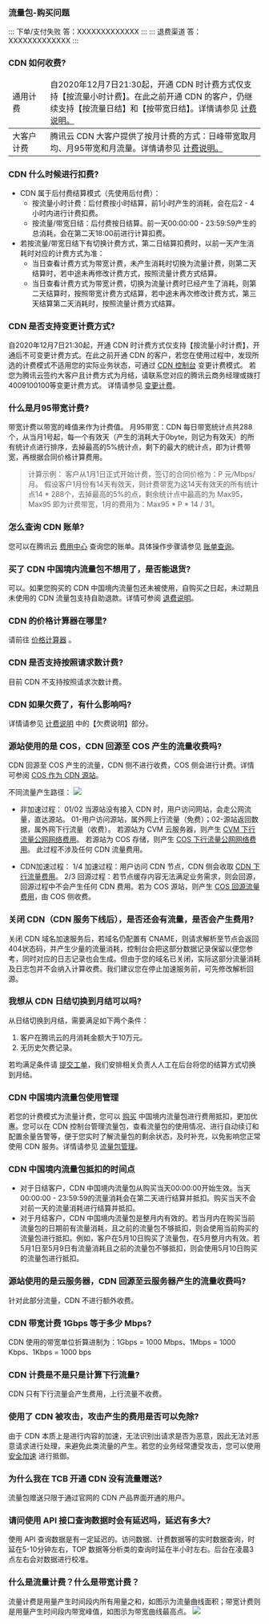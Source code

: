 ### 流量包-购买问题
<dx-accordion>
::: 下单/支付失败
答：XXXXXXXXXXXXX
:::
::: 退费渠道
答：XXXXXXXXXXXXX
:::
</dx-accordion>


[](id:q1)
### CDN 如何收费?

<table>
<thead>
<tr>
<td style="width: 15%">通用计费</td>
<td>自2020年12月7日21:30起，开通 CDN 时计费方式仅支持【按流量小时计费】。在此之前开通 CDN 的客户，仍继续支持【按流量日结】和【按带宽日结】。详情请参见 <a href="https://cloud.tencent.com/document/product/228/2949">计费说明</href>。</td>
</tr>
</thead>
<tbody><tr>
<td>大客户计费</td>
<td>腾讯云 CDN 大客户提供了按月计费的方式：日峰带宽取月均、月95带宽和月流量。详情请参见 <a href="https://cloud.tencent.com/document/product/228/2949">计费说明</href>。</td>
</tr>
</tbody></table>

[](id:q2)
### CDN 什么时候进行扣费?
- CDN 属于后付费结算模式（先使用后付费）：
	- 按流量小时计费：后付费按小时结算，前1小时产生的消耗，会在后2 - 4小时内进行计费扣费。
	- 按流量/带宽日结：后付费按日结算。前一天00:00:00 - 23:59:59产生的总消耗，会在第二天18:00前进行计算扣费。
- 若按流量/带宽日结下有切换计费方式，第二日结算扣费时，以前一天产生消耗时对应的计费方式为准：
	- 当日查看计费方式为带宽计费，未产生消耗时切换为流量计费，则第二天结算时，若中途未再修改计费方式，按照流量计费方式结算。
	- 当日查看计费方式为带宽计费，切换为流量计费时已经产生了消耗，则第二天结算时，按照带宽计费方式结算，若中途未再次修改计费方式，第三天结算第二天消耗时，按照流量计费方式结算。

[](id:q3)
### CDN 是否支持变更计费方式?

自2020年12月7日21:30起，开通 CDN 时计费方式仅支持【按流量小时计费】，开通后不可变更计费方式。在此之前开通 CDN 的客户，若您在使用过程中，发现所选的计费模式不适用您的实际业务状态，可通过 [CDN 控制台](https://console.cloud.tencent.com/cdn) 变更计费模式。
若您为腾讯云签约大客户且计费方式为月结，请联系您对应的腾讯云商务经理或拨打4009100100等变更计费方式。
详情请参见 [变更计费](https://cloud.tencent.com/document/product/228/3077)。

[](id:q4)
### 什么是月95带宽计费?
带宽计费以带宽的峰值来作为计费值。
月95带宽：CDN 每日带宽统计点共288个，从当月1号起，每一个有效天（产生的消耗大于0byte，则记为有效天）的所有统计点进行排序，去掉最高的5%统计点，剩下的最大的统计点，即为计费带宽，再根据合同价格计算费用。
> 计算示例：
> 客户从1月1日正式开始计费，签订的合同价格为：P 元/Mbps/月。
> 假设客户1月份有14天有效天，则计费带宽为这14天有效天的所有统计点14 * 288个，去掉最高的5%的点，剩余统计点中最高的为 Max95，Max95 即为计费带宽，1月的费用为：Max95 * P * 14 / 31。

[](id:q5)
### 怎么查询 CDN 账单?
您可以在腾讯云 [费用中心](https://console.cloud.tencent.com/account) 查询您的账单。具体操作步骤请参见 [账单查询](https://cloud.tencent.com/document/product/228/6071)。

[](id:q6)
### 买了 CDN 中国境内流量包不想用了，是否能退货?
可以。如果您购买的 CDN 中国境内流量包还未被使用，自购买之日起，未过期且未使用的 CDN 流量包支持自助退款。详情可参阅 [退费说明](https://cloud.tencent.com/document/product/228/41214)。

[](id:q7)
### CDN 的价格计算器在哪里?
请前往 [价格计算器](https://buy.cloud.tencent.com/price/cdn/calculator) 。

[](id:q8)
### CDN 是否支持按照请求数计费?
目前 CDN 不支持按照请求次数计费。

[](id:q9)
### CDN 如果欠费了，有什么影响吗?
详情请参见 [计费说明](https://cloud.tencent.com/document/product/228/2949) 中的【欠费说明】部分。



[](id:q10)
### 源站使用的是 COS，CDN 回源至 COS 产生的流量收费吗?
CDN 回源至 COS 产生的流量，CDN 侧不进行收费，COS 侧会进行计费。详情可参阅 [COS 作为 CDN 源站](https://cloud.tencent.com/document/product/228/37849)。

 不同流量产生路径：
![](https://qcloudimg.tencent-cloud.cn/raw/f27b0bb18a9cd4efffd6e5ca812fb447.svg)

- 非加速过程：
01/02 当源站没有接入 CDN 时，用户访问网站，会走公网流量，直达源站。
01-用户访问源站，属外网上行流量（免费）；02-源站返回数据，属外网下行流量（收费）。
若源站为 CVM 云服务器，则产生 [CVM 下行流量公网网络费用](https://cloud.tencent.com/document/product/213/51767)。
若源站为 COS 存储，则产生 [COS 下行流量公网网络费用](https://cloud.tencent.com/document/product/436/6241)。
此过程不涉及任何 CDN 流量费用。

- CDN加速过程：
1/4 加速过程：用户访问 CDN 节点，CDN 侧会收取 [CDN 下行流量费用](https://cloud.tencent.com/document/product/228/2949)。
2/3 回源过程：若节点缓存内容无法满足业务需求，则会回源，回源过程中不会产生任何 CDN 费用。若为 COS 源站，则产生 [COS 回源流量费用](https://cloud.tencent.com/document/product/436/6241)，由 COS 侧收费。

[](id:q11)
### 关闭 CDN（CDN 服务下线后），是否还会有流量，是否会产生费用?
关闭 CDN 域名加速服务后，若域名仍配置有 CNAME，则请求解析至节点会返回404状态码，并产生少量的流量消耗，控制台会把这部分数据记录保留以便您参考，同时对应的日志记录也会生成。但由于您的域名已关闭，实际这部分流量消耗及日志包并不会纳入计算收费。我们建议您在停止加速服务前，可先修改解析回源。


[](id:q12)
### 我想从 CDN 日结切换到月结可以吗?

从日结切换到月结，需要满足如下两个条件： 
1. 客户在腾讯云的月消耗金额大于10万元。
2. 无历史欠费记录。

若均满足条件请 [提交工单](https://console.qcloud.com/workorder/category)，我们安排相关负责人人工在后台将您的结算方式切换到月结。

[](id:q13)
### CDN 中国境内流量包使用管理

若您的计费模式为流量计费，您可以 [购买](https://buy.cloud.tencent.com/cdn_package#package) 中国境内流量包进行费用抵扣，更加优惠。您可以在 CDN 控制台管理流量包，查看流量包的使用情况、进行自动续订和配置余量告警等，便于您实时了解流量包的剩余状态，及时补充，以免影响您正常使用 CDN 服务。详情请参见 [流量包管理](https://cloud.tencent.com/document/product/228/6306)。

[](id:q14)
### CDN 中国境内流量包抵扣的时间点

- 对于日结客户，CDN 中国境内流量包从购买当天00:00:00开始生效。当天00:00:00 - 23:59:59的流量消耗会在第二天进行结算并抵扣。购买当天不会对前一天的流量消耗进行结算并抵扣。
- 对于月结客户，CDN 中国境内流量包是整月内有效的。若当月内在购买当前流量包的日期前有流量消耗，且之前的流量包不够抵扣，则会使用当前购买的流量包进行抵扣。例如，客户在5月10日购买了流量包，在5月整月内有效。若5月1日至5月9日有流量消耗且之前的流量包不够抵扣，则会使用5月10日购买的流量包进行抵扣。

[](id:q15)
### 源站使用的是云服务器，CDN 回源至云服务器产生的流量收费吗?

针对此部分流量，CDN 不进行额外收费。

[](id:q16)
### CDN 带宽计费 1Gbps 等于多少 Mbps?

CDN 使用的带宽单位折算进制为：1Gbps = 1000 Mbps、1Mbps = 1000 Kbps、1Kbps = 1000 bps


[](id:q17)
### CDN 计费是不是只是计算下行流量?

CDN 只有下行流量会产生费用，上行流量不收费。

[](id:q18)
### 使用了 CDN 被攻击，攻击产生的费用是否可以免除?
由于 CDN 本质上是进行内容的加速，无法识别出请求是否为恶意，因此无法对恶意请求进行处理，来避免此类流量的产生。若您的业务经常遭受攻击，您可以使用 [安全加速](https://cloud.tencent.com/product/scdn) 进行抵御。

[](id:q19)
### 为什么我在 TCB 开通 CDN 没有流量赠送?
流量包赠送只限于通过官网的 CDN 产品界面开通的用户。

[](id:q20)
### 请问使用 API 接口查询数据时会有延迟吗，延迟有多大?
使用 API 查询数据是有一定延迟的。访问数据、计费数据等的实时数据查询，时延在5-10分钟左右，TOP 数据等分析类的查询时延在半小时左右。后台在凌晨3点左右会对数据进行校准。

[](id:q21)
### 什么是流量计费？什么是带宽计费？
流量计费是用量产生时间段内所有用量之和，如图示为流量曲线面积；带宽计费则是用量产生时间段内带宽峰值，如图示为带宽曲线最高点。
![](https://qcloudimg.tencent-cloud.cn/raw/d9d0a087e6bc4dfeb76f2e457666c40a.png)
